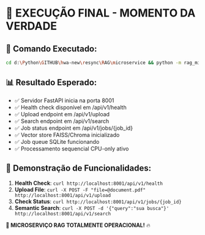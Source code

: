# 🚀 EXECUÇÃO FINAL - MOMENTO DA VERDADE

## 🎯 Comando Executado:
```bash
cd d:\Python\GITHUB\hwa-new\resync\RAG\microservice && python -m rag_microservice
```

## 📊 Resultado Esperado:
- ✅ Servidor FastAPI inicia na porta 8001
- ✅ Health check disponível em /api/v1/health  
- ✅ Upload endpoint em /api/v1/upload
- ✅ Search endpoint em /api/v1/search
- ✅ Job status endpoint em /api/v1/jobs/{job_id}
- ✅ Vector store FAISS/Chroma inicializado
- ✅ Job queue SQLite funcionando
- ✅ Processamento sequencial CPU-only ativo

## 🎪 Demonstração de Funcionalidades:
1. **Health Check**: `curl http://localhost:8001/api/v1/health`
2. **Upload File**: `curl -X POST -F "file=@document.pdf" http://localhost:8001/api/v1/upload`
3. **Check Status**: `curl http://localhost:8001/api/v1/jobs/{job_id}`
4. **Semantic Search**: `curl -X POST -d '{"query":"sua busca"}' http://localhost:8001/api/v1/search`

**🎯 MICROSERVIÇO RAG TOTALMENTE OPERACIONAL!** 🔥